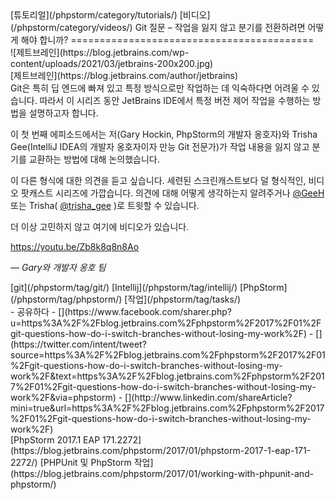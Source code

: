 <div class="content">[튜토리얼](/phpstorm/category/tutorials/) [비디오](/phpstorm/category/videos/) Git 질문 – 작업을 잃지 않고 분기를 전환하려면 어떻게 해야 합니까? 
==========================================

<div class="post-info">![제트브레인](https://blog.jetbrains.com/wp-content/uploads/2021/03/jetbrains-200x200.jpg)<div class="post-info__text"> [제트브레인](https://blog.jetbrains.com/author/jetbrains) <time class="publish-date" data-day="16" data-month="01" data-year="2017" datetime="2017-01-16"></time></div></div> Git은 특히 딥 엔드에 빠져 있고 특정 방식으로만 작업하는 데 익숙하다면 어려울 수 있습니다. 따라서 이 시리즈 동안 JetBrains IDE에서 특정 버전 제어 작업을 수행하는 방법을 설명하고자 합니다.

 이 첫 번째 에피소드에서는 저(Gary Hockin, PhpStorm의 개발자 옹호자)와 Trisha Gee(IntelliJ IDEA의 개발자 옹호자이자 만능 Git 전문가)가 작업 내용을 잃지 않고 분기를 교환하는 방법에 대해 논의했습니다.

<span id="more-20148"></span>

 이 다른 형식에 대한 의견을 듣고 싶습니다. 세련된 스크린캐스트보다 덜 형식적인, 비디오 팟캐스트 시리즈에 가깝습니다. 의견에 대해 어떻게 생각하는지 알려주거나 [@GeeH](https://twitter.com/GeeH) 또는 Trisha( [@trisha\_gee](https://twitter.com/trisha_gee) )로 트윗할 수 있습니다.

 더 이상 고민하지 않고 여기에 비디오가 있습니다.

 https://youtu.be/Zb8k8q8n8Ao

 *— Gary와 개발자 옹호 팀*

<div class="content__row"><div class="tag-list"> [git](/phpstorm/tag/git/) [Intellij](/phpstorm/tag/intellij/) [PhpStorm](/phpstorm/tag/phpstorm/) [작업](/phpstorm/tag/tasks/)</div>- <span>공유하다</span>
- [](https://www.facebook.com/sharer.php?u=https%3A%2F%2Fblog.jetbrains.com%2Fphpstorm%2F2017%2F01%2Fgit-questions-how-do-i-switch-branches-without-losing-my-work%2F)
- [](https://twitter.com/intent/tweet?source=https%3A%2F%2Fblog.jetbrains.com%2Fphpstorm%2F2017%2F01%2Fgit-questions-how-do-i-switch-branches-without-losing-my-work%2F&text=https%3A%2F%2Fblog.jetbrains.com%2Fphpstorm%2F2017%2F01%2Fgit-questions-how-do-i-switch-branches-without-losing-my-work%2F&via=phpstorm)
- [](http://www.linkedin.com/shareArticle?mini=true&url=https%3A%2F%2Fblog.jetbrains.com%2Fphpstorm%2F2017%2F01%2Fgit-questions-how-do-i-switch-branches-without-losing-my-work%2F)

</div><div class="content__pagination"> [PhpStorm 2017.1 EAP 171.2272](https://blog.jetbrains.com/phpstorm/2017/01/phpstorm-2017-1-eap-171-2272/) [PHPUnit 및 PhpStorm 작업](https://blog.jetbrains.com/phpstorm/2017/01/working-with-phpunit-and-phpstorm/)</div></div><div class="container comments-container"><div class="content"><div id="remark42"></div></div></div>
